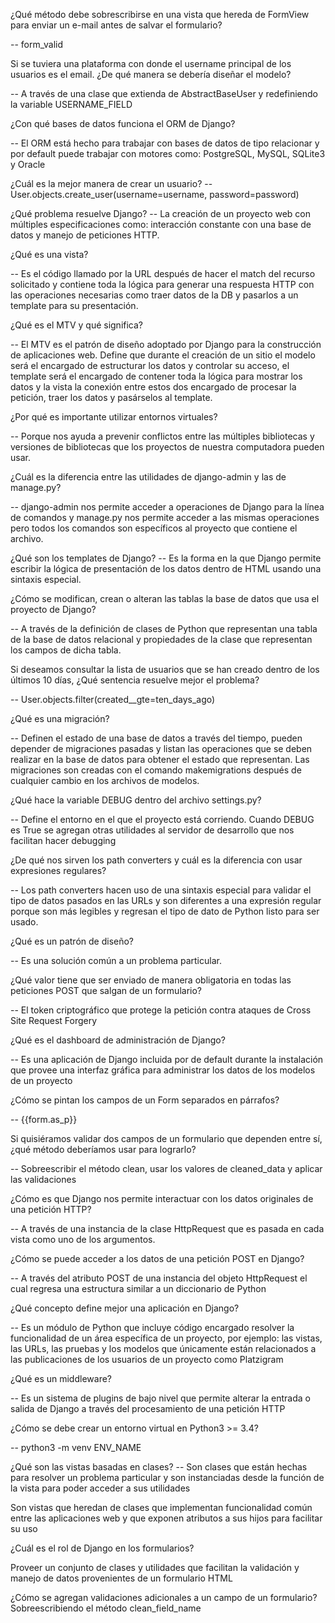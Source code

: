 ¿Qué método debe sobrescribirse en una vista que hereda de FormView para enviar un e-mail antes de salvar el formulario?

-- form_valid

Si se tuviera una plataforma con donde el username principal de los usuarios es el email. ¿De qué manera se debería diseñar el modelo?

-- A través de una clase que extienda de AbstractBaseUser y redefiniendo la variable USERNAME_FIELD

¿Con qué bases de datos funciona el ORM de Django?

-- El ORM está hecho para trabajar con bases de datos de tipo relacionar y por default puede trabajar con motores como: PostgreSQL, MySQL, SQLite3 y Oracle

¿Cuál es la mejor manera de crear un usuario?
-- User.objects.create_user(username=username, password=password)

¿Qué problema resuelve Django?
-- La creación de un proyecto web con múltiples especificaciones como: interacción constante con una base de datos y manejo de peticiones HTTP.

¿Qué es una vista?

-- Es el código llamado por la URL después de hacer el match del recurso solicitado y contiene toda la lógica para generar una respuesta HTTP con las operaciones necesarias como traer datos de la DB y pasarlos a un template para su presentación.

¿Qué es el MTV y qué significa?

-- El MTV es el patrón de diseño adoptado por Django para la construcción de aplicaciones web. Define que durante el creación de un sitio el modelo será el encargado de estructurar los datos y controlar su acceso, el template será el encargado de contener toda la lógica para mostrar los datos y la vista la conexión entre estos dos encargado de procesar la petición, traer los datos y pasárselos al template.

¿Por qué es importante utilizar entornos virtuales?

-- Porque nos ayuda a prevenir conflictos entre las múltiples bibliotecas y versiones de bibliotecas que los proyectos de nuestra computadora pueden usar.

¿Cuál es la diferencia entre las utilidades de django-admin y las de manage.py?

-- django-admin nos permite acceder a operaciones de Django para la línea de comandos y manage.py  nos permite acceder a las mismas operaciones pero todos los comandos son específicos al proyecto que contiene el archivo.

¿Qué son los templates de Django?
-- Es la forma en la que Django permite escribir la lógica de presentación de los datos dentro de HTML usando una sintaxis especial.

¿Cómo se modifican, crean o alteran las tablas la base de datos que usa el proyecto de Django?

-- A través de la definición de clases de Python que representan una tabla de la base de datos relacional y propiedades de la clase que representan los campos de dicha tabla.

Si deseamos consultar la lista de usuarios que se han creado dentro de los últimos 10 días, ¿Qué sentencia resuelve mejor el problema?

-- User.objects.filter(created__gte=ten_days_ago) 

¿Qué es una migración?

-- Definen el estado de una base de datos a través del tiempo, pueden depender de migraciones pasadas y listan las operaciones que se deben realizar en la base de datos para obtener el estado que representan. Las migraciones son creadas con el comando makemigrations después de cualquier cambio en los archivos de modelos.

¿Qué hace la variable DEBUG dentro del archivo settings.py?

-- Define el entorno en el que el proyecto está corriendo. Cuando DEBUG es True se agregan otras utilidades al servidor de desarrollo que nos facilitan hacer debugging

¿De qué nos sirven los path converters y cuál es la diferencia con usar expresiones regulares?

-- Los path converters hacen uso de una sintaxis especial para validar el tipo de datos pasados en las URLs y son diferentes a una expresión regular porque son más legibles y regresan el tipo de dato de Python listo para ser usado.

¿Qué es un patrón de diseño?

-- Es una solución común a un problema particular.

¿Qué valor tiene que ser enviado de manera obligatoria en todas las peticiones POST que salgan de un formulario?

-- El token criptográfico que protege la petición contra ataques de Cross Site Request Forgery

¿Qué es el dashboard de administración de Django?

-- Es una aplicación de Django incluida por de default durante la instalación que provee una interfaz gráfica para administrar los datos de los modelos de un proyecto

¿Cómo se pintan los campos de un Form separados en párrafos?

-- {{form.as_p}}

Si quisiéramos validar dos campos de un formulario que dependen entre sí, ¿qué método deberíamos usar para lograrlo?

-- Sobreescribir el método clean, usar los valores de cleaned_data y aplicar las validaciones

¿Cómo es que Django nos permite interactuar con los datos originales de una petición HTTP?

-- A través de una instancia de la clase HttpRequest que es pasada en cada vista como uno de los argumentos.

¿Cómo se puede acceder a los datos de una petición POST en Django?

-- A través del atributo POST de una instancia del objeto HttpRequest el cual regresa una estructura similar a un diccionario de Python

¿Qué concepto define mejor una aplicación en Django?

-- Es un módulo de Python que incluye código encargado resolver la funcionalidad de un área específica de un proyecto, por ejemplo: las vistas, las URLs, las pruebas y los modelos que únicamente están relacionados a las publicaciones de los usuarios de un proyecto como Platzigram

¿Qué es un middleware?

-- Es un sistema de plugins de bajo nivel que permite alterar la entrada o salida de Django a través del procesamiento de una petición HTTP


¿Cómo se debe crear un entorno virtual en Python3 >= 3.4?

-- python3 -m venv ENV_NAME

¿Qué son las vistas basadas en clases?
-- Son clases que están hechas para resolver un problema particular y son instanciadas desde la función de la vista para poder acceder a sus utilidades

Son vistas que heredan de clases que implementan funcionalidad común entre las aplicaciones web y que exponen atributos a sus hijos para facilitar su uso</p>


¿Cuál es el rol de Django en los formularios?

Proveer un conjunto de clases y utilidades que facilitan la validación y manejo de datos provenientes de un formulario HTML


¿Cómo se agregan validaciones adicionales a un campo de un formulario?
Sobreescribiendo el método clean_field_name

